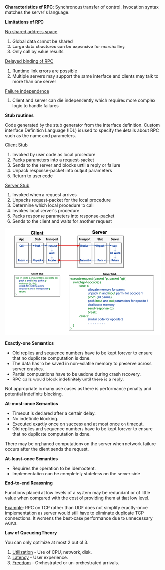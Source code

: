 **Characteristics of RPC**: Synchronous transfer of control. Invocation syntax matches the server's language.

**Limitations of RPC**

<u>No shared address space</u>

1. Global data cannot be shared
2. Large data structures can be expensive for marshalling
3. Only call by value results

<u>Delayed binding of RPC</u>

1. Runtime link errors are possible
2. Multiple servers may support the same interface and clients may talk to more than one server

<u>Failure independence</u>

1. Client and server can die independently which requires more complex logic to handle failures

**Stub routines**

Code generated by the stub generator from the interface definition. Custom interface Definition Language (IDL) is used to specify the details about RPC such as the name and parameters.

<u>Client Stub</u>

1. Invoked by user code as local procedure
2. Packs parameters into a request-packet
3. Sends to the server and blocks until a reply or failure
4. Unpack response-packet into output parameters
5. Return to user code

<u>Server Stub</u>

1. Invoked when a request arrives
3. Unpacks request-packet for the local procedure
4. Determine which local procedure to call
5. Invokes local server's procedure
6. Packs response parameters into response-packet
7. Sends to the client and waits for another request

![](images/Pasted%20image%2020230429104549.png)

**Exactly-one Semantics**

- Old replies and sequence numbers have to be kept forever to ensure that no duplicate computation is done.
- The data has to be saved in non-volatile memory to preserve across server crashes.
- Partial computations have to be undone during crash recovery.
- RPC calls would block indefinitely until there is a reply.

Not appropriate in many use cases as there is performance penalty and potential indefinite blocking.

**At-most-once Semantics**

- Timeout is declared after a certain delay.
- No indefinite blocking.
- Executed exactly once on success and at most once on timeout.
- Old replies and sequence numbers have to be kept forever to ensure that no duplicate computation is done.

There may be orphaned computations on the server when network failure occurs after the client sends the request.

**At-least-once Semantics**

- Requires the operation to be idempotent.
- Implementation can be completely stateless on the server side.

**End-to-end Reasoning**

Functions placed at low levels of a system may be redundant or of little value when compared with the cost of providing them at that low level.

<u>Example</u>: RPC on TCP rather than UDP does not simplify exactly-once implementation as server would still have to eliminate duplicate TCP connections. It worsens the best-case performance due to unnecessary ACKs.

**Law of Queueing Theory**

You can only optimize at most 2 out of 3.

1. <u>Utilization</u> - Use of CPU, network, disk.
2. <u>Latency</u> - User experience.
3. <u>Freedom</u> - Orchestrated or un-orchestrated arrivals.
